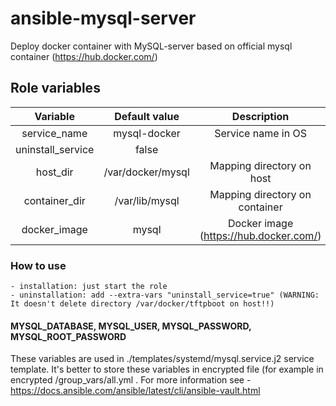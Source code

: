 # ansible-mysql-server
Deploy docker container with MySQL-server based on official mysql container (https://hub.docker.com/)

## Role variables
| Variable | Default value | Description |
| :---:        |     :---:      |         :---: |  
service_name                    |       mysql-docker            |   Service name in OS
uninstall_service               |       false                   |
host_dir                        |       /var/docker/mysql       |   Mapping directory on host
container_dir                   |       /var/lib/mysql          |   Mapping directory on container
docker_image                    |       mysql                   |   Docker image (https://hub.docker.com/)

### How to use
    - installation: just start the role
    - uninstallation: add --extra-vars "uninstall_service=true" (WARNING: It doesn't delete directory /var/docker/tftpboot on host!!)

#### MYSQL_DATABASE, MYSQL_USER, MYSQL_PASSWORD, MYSQL_ROOT_PASSWORD
These variables are used in ./templates/systemd/mysql.service.j2 service template. It's better to store these variables in encrypted file (for example in encrypted <your project ansible directory>/group_vars/all.yml . For more information see - https://docs.ansible.com/ansible/latest/cli/ansible-vault.html